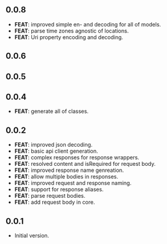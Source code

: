 ## 0.0.8

 - **FEAT**: improved simple en- and decoding for all of models.
 - **FEAT**: parse time zones agnostic of locations.
 - **FEAT**: Uri property encoding and decoding.

## 0.0.6

## 0.0.5

## 0.0.4

 - **FEAT**: generate all of classes.

## 0.0.2

 - **FEAT**: improved json decoding.
 - **FEAT**: basic api client generation.
 - **FEAT**: complex responses for response wrappers.
 - **FEAT**: resolved content and isRequired for request body.
 - **FEAT**: improved response name genreation.
 - **FEAT**: allow multiple bodies in responses.
 - **FEAT**: improved request and response naming.
 - **FEAT**: support for response aliases.
 - **FEAT**: parse request bodies.
 - **FEAT**: add request body in core.

## 0.0.1

- Initial version.
